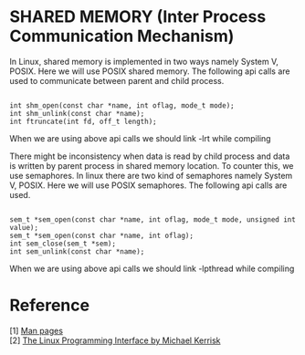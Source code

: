 # SHARED MEMORY (Inter Process Communication Mechanism)

In Linux, shared memory is implemented in two ways namely System V, POSIX. Here we will use POSIX shared memory. The following api calls are used to communicate between parent and child process.

```{C}

int shm_open(const char *name, int oflag, mode_t mode);
int shm_unlink(const char *name);
int ftruncate(int fd, off_t length);

```

When we are using above api calls we should link -lrt while compiling

There might be inconsistency when data is read by child process and data is written by parent process in shared memory location. To counter this, we use semaphores. In linux there are two kind of semaphores namely System V, POSIX. Here we will use POSIX semaphores. The following api calls are used.

```{C}

sem_t *sem_open(const char *name, int oflag, mode_t mode, unsigned int value);
sem_t *sem_open(const char *name, int oflag);
int sem_close(sem_t *sem);
int sem_unlink(const char *name);

``` 

When we are using above api calls we should link -lpthread while compiling

# Reference

[1] [Man pages]() <br>
[2] [The Linux Programming Interface by Michael Kerrisk](https://moodle2.units.it/pluginfile.php/115306/mod_resource/content/1/The%20Linux%20Programming%20Interface-Michael%20Kerrisk.pdf) <br>